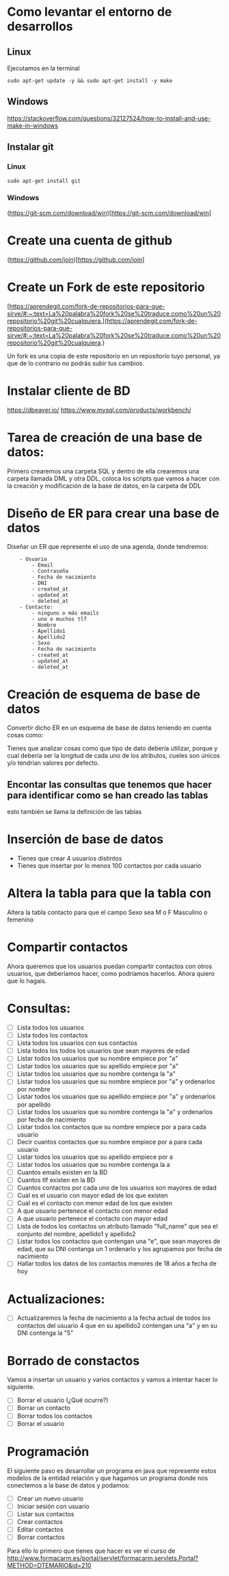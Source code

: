 # Como levantar el entorno de desarrollos

## Linux
Ejecutamos en la terminal
```
sudo apt-get update -y && sudo apt-get install -y make
```
## Windows
https://stackoverflow.com/questions/32127524/how-to-install-and-use-make-in-windows

## Instalar git
### Linux
```
sudo apt-get install git
```
### Windows
(https://git-scm.com/download/win)[https://git-scm.com/download/win]
# Create una cuenta de github
(https://github.com/join)[https://github.com/join]
# Create un Fork de este repositorio
[https://aprendegit.com/fork-de-repositorios-para-que-sirve/#:~:text=La%20palabra%20fork%20se%20traduce,como%20un%20repositorio%20git%20cualquiera.](https://aprendegit.com/fork-de-repositorios-para-que-sirve/#:~:text=La%20palabra%20fork%20se%20traduce,como%20un%20repositorio%20git%20cualquiera.)

Un fork es una copia de este repositorio en un repositorio tuyo personal, ya que de lo contrario no podrás subir tus cambios.

# Instalar cliente de BD
https://dbeaver.io/
https://www.mysql.com/products/workbench/
# Tarea de creación de una base de datos:
Primero crearemos una carpeta SQL y dentro de ella crearemos una carpeta llamada DML y otra DDL, coloca los scripts que vamos a hacer con la creación y modificación de la base de datos, en la carpeta de DDL

# Diseño de ER para crear una base de datos
Diseñar un ER que represente el uso de una agenda, donde tendremos:
```
	- Usuario
		- Email
		- Contraseña
		- Fecha de nacimiento
		- DNI
		- created_at
		- updated_at
		- deleted_at
	- Contacto:
		- ninguno o más emails
		- uno o muchos tlf
		- Nombre
		- Apellido1
		- Apellido2
		- Sexo
		- Fecha de nacimiento
        - created_at
		- updated_at
		- deleted_at
```

# Creación de esquema de base de datos
Convertir dicho ER en un esquema de base de datos teniendo en cuenta cosas como:

Tienes que analizar cosas como que tipo de dato debería utilizar, porque y cual debería ser la longitud de cada uno de los atributos, cueles son únicos y/o tendrían valores por defecto.

## Encontar las consultas que tenemos que hacer para identificar como se han creado las tablas
esto también se llama la definición de las tablas
# Inserción de base de datos
- Tienes que crear 4 usuarios distintos
- Tienes que insertar por lo menos 100 contactos por cada usuario

# Altera la tabla para que la tabla con
Altera la tabla contacto para que el campo Sexo sea M o F Masculino o femenino

# Compartir contactos
Ahora queremos que los usuarios puedan compartir contactos con otros usuarios, que deberíamos hacer, como podríamos hacerlos. Ahora quiero que lo hagais.
# Consultas:
- [ ] Lista todos los usuarios
- [ ] Lista todos los contactos
- [ ] Lista todos los usuarios con sus contactos
- [ ] Lista todos los todos los usuarios que sean mayores de edad
- [ ] Listar todos los usuarios que su nombre empiece por "a"
- [ ] Listar todos los usuarios que su apellido empiece por "a"
- [ ] Listar todos los usuarios que su nombre contenga la "a"
- [ ] Listar todos los usuarios que su nombre empiece por "a" y ordenarlos por nombre
- [ ] Listar todos los usuarios que su apellido empiece por "a" y ordenarlos por apellido
- [ ] Listar todos los usuarios que su nombre contenga la "a" y ordenarlos por fecha de nacimiento
- [ ] Listar todos los contactos que su nombre empiece por a para cada usuario
- [ ] Decir cuantos contactos que su nombre empiece por a para cada usuario
- [ ] Listar todos los usuarios que su apellido empiece por a
- [ ] Listar todos los usuarios que su nombre contenga la a
- [ ] Cuantos emails existen en la BD
- [ ] Cuantos tlf existen en la BD
- [ ] Cuantos contactos por cada uno de los usuarios son mayores de edad
- [ ] Cual es el usuario con mayor edad de los que existen
- [ ] Cual es el contacto con menor edad de los que existen
- [ ] A que usuario pertenece el contacto con menor edad
- [ ] A que usuario pertenece el contacto con mayor edad
- [ ] Lista de todos los contactos un atributo llamado "full_name" que sea el conjunto del nombre, apellido1 y apellido2
- [ ] Listar todos los contactos que contengan una "e", que sean mayores de edad, que su DNI contanga un 1 ordenarlo y los agrupamos por fecha de nacimiento
- [ ] Hallar todos los datos de los contactos menores de 18 años a fecha de hoy

# Actualizaciones:
- [ ] Actualizaremos la fecha de nacimiento a la fecha actual de todos los contactos del usuario 4 que en su apellido2 contengan una "a" y en su DNI contenga la "5" 


# Borrado de constactos
Vamos a insertar un usuario y varios contactos y vamos a intentar hacer lo siguiente.
- [ ] Borrar el usuario (¿Qué ocurre?)
- [ ] Borrar un contacto
- [ ] Borrar todos los contactos
- [ ] Borrar el usuario
# Programación
El siguiente paso es desarrollar un programa en java que represente estos modelos de la entidad relación y que hagamos un programa donde nos conectemos a la base de datos y podamos:
- [ ] Crear un nuevo usuario
- [ ] Iniciar sesión con usuario
- [ ] Listar sus contactos
- [ ] Crear contactos
- [ ] Editar contactos
- [ ] Borrar contactos

Para ello lo primero que tienes que hacer es ver el curso de http://www.formacarm.es/portal/servlet/formacarm.servlets.Portal?METHOD=DTEMARIO&id=210